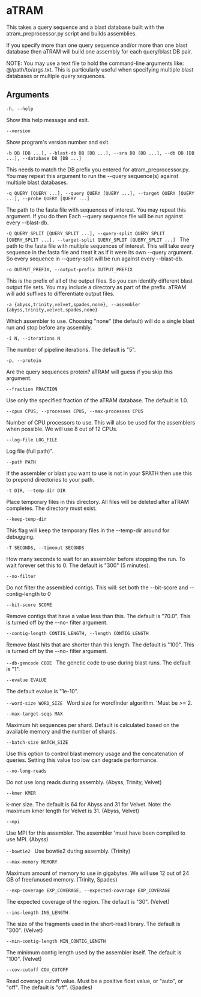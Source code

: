 # aTRAM

This  takes a query sequence and a blast database built with the 
atram_preprocessor.py script and builds assemblies.

If you specify more than one query sequence and/or more than one blast
database then aTRAM will build one assembly for each query/blast
DB pair.

NOTE: You may use a text file to hold the command-line arguments
like: @/path/to/args.txt. This is particularly useful when specifying
multiple blast databases or multiple query sequences.

 ## Arguments
 
`-h, --help`

Show this help message and exit.

`--version`

Show program's version number and exit.

`-b DB [DB ...], --blast-db DB [DB ...], --sra DB [DB ...], --db DB [DB ...],
--database DB [DB ...]`
                    
This needs to match the DB prefix you entered for
atram_preprocessor.py. You may repeat this argument to
run the --query sequence(s) against multiple blast
databases.
                    
`-q QUERY [QUERY ...], --query QUERY [QUERY ...], --target QUERY [QUERY ...],
--probe QUERY [QUERY ...]`

The path to the fasta file with sequences of interest.
You may repeat this argument. If you do then Each
--query sequence file will be run against every
--blast-db.

`-Q QUERY_SPLIT [QUERY_SPLIT ...], --query-split QUERY_SPLIT [QUERY_SPLIT ...],
--target-split QUERY_SPLIT [QUERY_SPLIT ...]
`
The path to the fasta file with multiple sequences of
interest. This will take every sequence in the fasta
file and treat it as if it were its own --query
argument. So every sequence in --query-split will be
run against every --blast-db.

`-o OUTPUT_PREFIX, --output-prefix OUTPUT_PREFIX`

This is the prefix of all of the output files. So you
can identify different blast output file sets. You may
include a directory as part of the prefix. aTRAM will
add suffixes to differentiate output files.

`-a {abyss,trinity,velvet,spades,none}, --assembler
{abyss,trinity,velvet,spades,none}`

Which assembler to use. Choosing "none" (the default)
will do a single blast run and stop before any
assembly.

`-i N, --iterations N`

The number of pipeline iterations. The default is "5".

`-p, --protein`

Are the query sequences protein? aTRAM will guess if you skip this argument.

`--fraction FRACTION`

Use only the specified fraction of the aTRAM database. The default is 1.0.

`--cpus CPUS, --processes CPUS, --max-processes CPUS`

Number of CPU processors to use. This will also be
used for the assemblers when possible. We will use 8
out of 12 CPUs.

`--log-file LOG_FILE`

Log file (full path)".

`--path PATH`

If the assembler or blast you want to use is not in
your $PATH then use this to prepend directories to
your path.

`-t DIR, --temp-dir DIR`

Place temporary files in this directory. All files
will be deleted after aTRAM completes. The directory
must exist.
                    
`--keep-temp-dir`

This flag will keep the temporary files in the --temp-dir around for debugging.

`-T SECONDS, --timeout SECONDS`

How many seconds to wait for an assembler before
stopping the run. To wait forever set this to 0. The
default is "300" (5 minutes).

`--no-filter`

Do not filter the assembled contigs. This will: set
both the --bit-score and --contig-length to 0
                    
`--bit-score SCORE`

Remove contigs that have a value less than this. The
default is "70.0". This is turned off by the --no-
filter argument.

`--contig-length CONTIG_LENGTH, --length CONTIG_LENGTH`
                    
Remove blast hits that are shorter than this length.
The default is "100". This is turned off by the --no-
filter argument.

`--db-gencode CODE
`
The genetic code to use during blast runs. The default is "1".

`--evalue EVALUE`

The default evalue is "1e-10".

`--word-size WORD_SIZE
`
Word size for wordfinder algorithm. 'Must be >= 2.

`--max-target-seqs MAX`

Maximum hit sequences per shard. Default is calculated
based on the available memory and the number of
shards.
                    
`--batch-size BATCH_SIZE`
                    
Use this option to control blast memory usage and the
concatenation of queries. Setting this value too low
can degrade performance.

`--no-long-reads`

Do not use long reads during assembly. (Abyss, Trinity, Velvet)
                    
`--kmer KMER`

k-mer size. The default is 64 for Abyss and 31 for
Velvet. Note: the maximum kmer length for Velvet is
31. (Abyss, Velvet)
                    
`--mpi`

Use MPI for this assembler. The assembler 'must have
been compiled to use MPI. (Abyss)

`--bowtie2
`
Use bowtie2 during assembly. (Trinity)

`--max-memory MEMORY`

Maximum amount of memory to use in gigabytes. We will
use 12 out of 24 GB of free/unused memory. (Trinity,
Spades)

`--exp-coverage EXP_COVERAGE, --expected-coverage EXP_COVERAGE`
 
The expected coverage of the region. The default is
"30". (Velvet)
                    
`--ins-length INS_LENGTH`
                    
The size of the fragments used in the short-read
library. The default is "300". (Velvet)
                    
`--min-contig-length MIN_CONTIG_LENGTH`

The minimum contig length used by the assembler
itself. The default is "100". (Velvet)
                    
`--cov-cutoff COV_CUTOFF`
                    
Read coverage cutoff value. Must be a positive float
value, or "auto", or "off". The default is "off".
(Spades)
